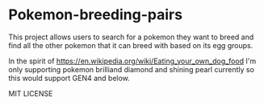 # Pokemon-breeding-pairs

This project allows users to search for a pokemon they want to breed and find all the other pokemon that it can breed with based on its egg groups.

In the spirit of https://en.wikipedia.org/wiki/Eating_your_own_dog_food I'm only supporting pokemon brilliand diamond and shining pearl currently so this would support GEN4 and below.

MIT LICENSE
